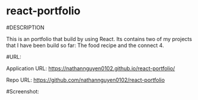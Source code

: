 # react-portfolio

#DESCRIPTION

This is an portfolio that build by using React. Its contains two of my projects that I have been build so far: The food recipe and the connect 4.

#URL:

Application URL: https://nathannguyen0102.github.io/react-portfolio/

Repo URL: https://github.com/nathannguyen0102/react-portfolio

#Screenshot:

